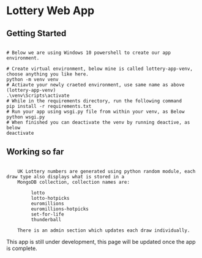 # Lottery Web App

## Getting Started

```shell

# Below we are using Windows 10 powershell to create our app environment.

# Create virtual environment, below mine is called lottery-app-venv, choose anything you like here.
python -m venv venv
# Actiavte your newly craeted environment, use same name as above (lottery-app-venv)
.\venv\Scripts\activate
# While in the requirements directory, run the following command
pip install -r requirements.txt
# Run your app using wsgi.py file from within your venv, as Below
python wsgi.py
# When finished you can deactivate the venv by running deactive, as below
deactivate

```

## Working so far

```shell

    UK Lottery numbers are generated using python random module, each draw type also displays what is stored in a
    MongoDB collection, collection names are:

         lotto
         lotto-hotpicks
         euromillions
         euromillions-hotpicks
         set-for-life
         thunderball

    There is an admin section which updates each draw individually.

```


This app is still under development, this page will be updated once the app is complete.
